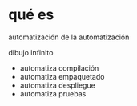# qué es
automatización de la automatización

dibujo infinito

- automatiza compilación
- automatiza empaquetado
- automatiza despliegue
- automatiza pruebas